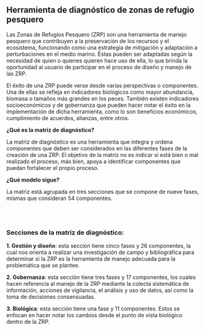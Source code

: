 ## Herramienta de diagnóstico de zonas de refugio pesquero

Las Zonas de Refugios Pesquero (ZRP) son una herramienta de manejo pesquero que contribuyen a la preservación de los recursos y el ecosistema, funcionando como una estrategia de mitigación y adaptación a perturbaciones en el medio marino. Éstas pueden ser adaptadas según la necesidad de quien o quienes quieren hace uso de ella, lo que brinda la oportunidad al usuario de participar en el proceso de diseño y manejo de las ZRP.

El éxito de una ZRP puede verse desde varias perspectivas o componentes. Una de ellas se refleja en indicadores biológicos como mayor abundancia, biomasa o tamaños más grandes en los peces. También existen indicadores socioeconómicos y de gobernanza que pueden hacer notar el éxito en la implementación de dicha herramienta, como lo son beneficios económicos, cumplimiento de acuerdos, alianzas, entre otros.
 
 
**¿Qué es la matriz de diagnóstico?**

La matriz de diagnóstico es una herramienta que integra y ordena componentes que deben ser considerados en las diferentes fases de la creación de una ZRP. El objetivo de la matriz no es indicar si está bien o mal realizado el proceso, más bien, apoya a identificar componentes que puedan fortalecer el propio proceso.


**¿Qué modelo sigue?**

La matriz está agrupada en tres secciones que se compone de nueve fases, mismas que consideran 54 componentes.


<br/>

<br/>

### Secciones de la matriz de diagnóstico:

**1. Gestión y diseño**: esta sección tiene cinco fases y 26 componentes, la cual nos orienta a realizar una investigación de campo y bibliográfica para determinar si la ZRP es la herramienta de manejo adecuada para la problemática que se plantee.

**2. Gobernanza**: esta sección tiene tres fases y 17 componentes, los cuales hacen referencia al manejo de la ZRP mediante la colecta sistemática de información, acciones de vigilancia, el análisis y uso de datos, así como la toma de decisiones consensuadas.

**3. Biológica**: esta sección tiene una fase y 11 componentes. Estos se enfocan en hacer notar los cambios desde el punto de vista biológico dentro de la ZRP.
